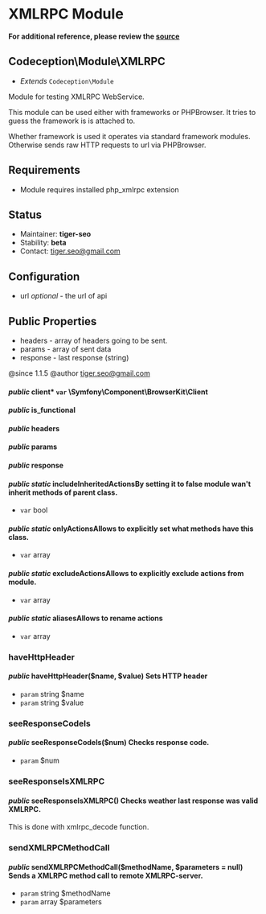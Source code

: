 # XMLRPC Module

**For additional reference, please review the [source](https://github.com/Codeception/Codeception/tree/master/src/Codeception/Module/XMLRPC.php)**
## Codeception\Module\XMLRPC

* *Extends* `Codeception\Module`

Module for testing XMLRPC WebService.

This module can be used either with frameworks or PHPBrowser.
It tries to guess the framework is is attached to.

Whether framework is used it operates via standard framework modules.
Otherwise sends raw HTTP requests to url via PHPBrowser.

## Requirements

* Module requires installed php_xmlrpc extension

## Status

* Maintainer: **tiger-seo**
* Stability: **beta**
* Contact: tiger.seo@gmail.com

## Configuration

* url *optional* - the url of api

## Public Properties

* headers - array of headers going to be sent.
* params - array of sent data
* response - last response (string)

@since 1.1.5
@author tiger.seo@gmail.com

#### *public* client* `var`  \Symfony\Component\BrowserKit\Client
#### *public* is_functional
#### *public* headers
#### *public* params
#### *public* response
#### *public static* includeInheritedActionsBy setting it to false module wan't inherit methods of parent class.

 * `var`  bool
#### *public static* onlyActionsAllows to explicitly set what methods have this class.

 * `var`  array
#### *public static* excludeActionsAllows to explicitly exclude actions from module.

 * `var`  array
#### *public static* aliasesAllows to rename actions

 * `var`  array




### haveHttpHeader
#### *public* haveHttpHeader($name, $value) Sets HTTP header

 * `param`  string $name
 * `param`  string $value
### seeResponseCodeIs
#### *public* seeResponseCodeIs($num) Checks response code.

 * `param`  $num
### seeResponseIsXMLRPC
#### *public* seeResponseIsXMLRPC() Checks weather last response was valid XMLRPC.
This is done with xmlrpc_decode function.
### sendXMLRPCMethodCall
#### *public* sendXMLRPCMethodCall($methodName, $parameters = null) Sends a XMLRPC method call to remote XMLRPC-server.

 * `param`  string $methodName
 * `param`  array $parameters






































